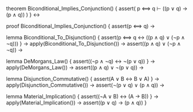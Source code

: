 theorem Biconditional_Implies_Conjunction() {
  assert(
    p ⟺ q ⊢ ((p ∨ q) → (p ∧ q))
  )
} ↔

proof Biconditional_Implies_Conjunction() {
  assert(p ⟺ q) →
  
  lemma Biconditional_To_Disjunction() {
    assert(p ⟺ q ↔ ((p ∧ q) ∨ (¬p ∧ ¬q)))
  } →
  apply(Biconditional_To_Disjunction()) →
  assert((p ∧ q) ∨ (¬p ∧ ¬q)) →
  
  lemma DeMorgans_Law() {
    assert((¬p ∧ ¬q) ↔ ¬(p ∨ q))
  } →
  apply(DeMorgans_Law()) →
  assert((p ∧ q) ∨ ¬(p ∨ q)) →
  
  lemma Disjunction_Commutative() {
    assert(A ∨ B ↔ B ∨ A)
  } →
  apply(Disjunction_Commutative()) →
  assert(¬(p ∨ q) ∨ (p ∧ q)) →
  
  lemma Material_Implication() {
    assert((¬A ∨ B) ↔ (A → B))
  } →
  apply(Material_Implication()) →
  assert((p ∨ q) → (p ∧ q))
}